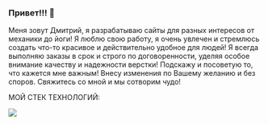### Привет!!! 👋
Меня зовут Дмитрий, я разрабатываю сайты для разных интересов от механики до йоги! Я люблю свою работу, я очень увлечен и стремлюсь создать что-то красивое и действительно удобное для людей! Я всегда выполняю заказы в срок и строго по договоренности, уделяя особое внимание качеству и надежности верстки! Подскажу и посоветую то, что кажется мне важным! Внесу изменения по Вашему желанию и без споров. Свяжитесь со мной и мы сотворим чудо!
<br>

МОЙ СТЕК ТЕХНОЛОГИЙ:

<img src="https://img.shields.io/badge/НАДПИСЬ НА БЕЙДЖЕ-ЦВЕТ ФОНА?style=for-the-badge&logo=НАЗВАНИЕ ЛОГОТИПА&logoColor=ЦВЕТ ЛОГОТИПА"/>


